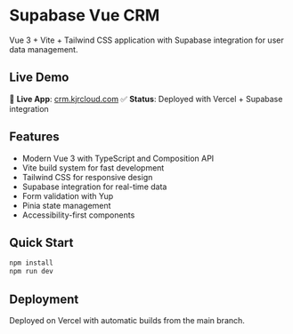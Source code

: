 # Supabase Vue CRM

Vue 3 + Vite + Tailwind CSS application with Supabase integration for user data management.

## Live Demo
🚀 **Live App**: [crm.kjrcloud.com](https://crm.kjrcloud.com)
✅ **Status**: Deployed with Vercel + Supabase integration

## Features
- Modern Vue 3 with TypeScript and Composition API
- Vite build system for fast development
- Tailwind CSS for responsive design  
- Supabase integration for real-time data
- Form validation with Yup
- Pinia state management
- Accessibility-first components

## Quick Start
```bash
npm install
npm run dev
```

## Deployment
Deployed on Vercel with automatic builds from the main branch.
